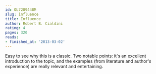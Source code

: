 ```yaml
---
id: OL7289448M
slug: influence
title: Influence
author: Robert B. Cialdini
rating: 4
pages: 320
reads:
- finished_at: '2013-03-02'
---
```

Easy to see why this is a classic. Two notable points: it's an excellent introduction to the topic, and the examples (from literature and author's experience) are really relevant and entertaining.
